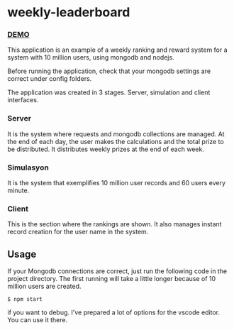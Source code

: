 weekly-leaderboard
==================

### [DEMO][]

[DEMO]: http://weekly-leaderboard.josephuz.com/

This application is an example of a weekly ranking and reward system for a system with 10 million users, using mongodb and nodejs.

Before running the application, check that your mongodb settings are correct under config folders.

The application was created in 3 stages. Server, simulation and client interfaces.

### Server

It is the system where requests and mongodb collections are managed. At the end of each day, the user makes the calculations and the total prize to be distributed. It distributes weekly prizes at the end of each week.

### Simulasyon

It is the system that exemplifies 10 million user records and 60 users every minute.

### Client

This is the section where the rankings are shown. It also manages instant record creation for the user name in the system.


## Usage

If your Mongodb connections are correct, just run the following code in the project directory. The first running will take a little longer because of 10 million users are created.

```shell
$ npm start
```

if you want to debug. I've prepared a lot of options for the vscode editor. You can use it there.